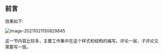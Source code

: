 ## 前言

效果如下:

![image-20211021150829845](D:\project\tempProject\sunofbeach_weapp\notes\223.文章评论以及相关推荐\image-20211021150829845.png) 

这一节内容比较多，主要工作集中在这个样式和结构的编写。评论一层，子评论又需要写一层。

